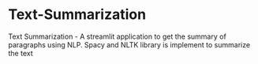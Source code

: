 # Text-Summarization
Text Summarization - A streamlit application to get the summary of paragraphs using NLP. 
Spacy and NLTK library is implement to summarize the text
